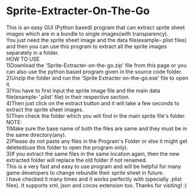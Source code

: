 # Sprite-Extracter-On-The-Go
This is an easy GUI (Python based) program that can extract sprite sheet images which are in a bundle to single images(with transparency).
<br>You just need the sprite sheet image and the data file(example-.plist files) and then you can use this program to extract all the sprite images separately in a folder.
<br>HOW TO USE
<br>1)Download the 'Sprite-Extracter-on-the-go.zip' file from this page or you can also use the python based program given in the source code folder.
<br>2)Unzip the folder and run the 'Sprite Extracter on-the-go.exe' file to open it.
<br>3)You have to first input the sprite image file and the main data file(example-'.plist' file) in their respective section.
<br>4)Then just click on the extract button and it will take a few seconds to extract the sprite sheet images.
<br>5)Then check the folder which you will find in the main sprite file's folder.
<br>NOTE:
<br>1)Make sure the base name of both the files are same and they must be in the same directory(any).
<br>2)Please do not paste any files in the Program's Folder or else it might get deleted(use this folder to open the program only).
<br>3)If you extract the same files in the same location again, then the new extracted folder will replace the old folder if not renamed.
<br>This is a very fast and easy to use program and will be helpful for many game developers to change rebundle their sprite sheet in future.
<br>I have checked it many times and it works perfectly with (specially .plist files). It supports xml, json and cocos extension too.
Thanks for visiting! :)
